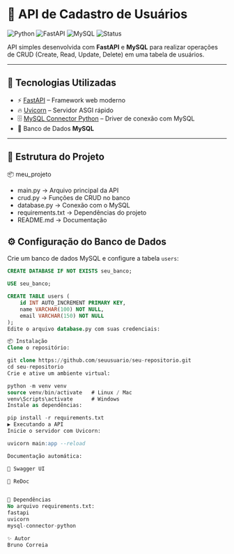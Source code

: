 # 📝 API de Cadastro de Usuários

![Python](https://img.shields.io/badge/Python-3.11+-blue.svg)
![FastAPI](https://img.shields.io/badge/FastAPI-0.115+-brightgreen.svg)
![MySQL](https://img.shields.io/badge/MySQL-8.0+-yellow.svg)
![Status](https://img.shields.io/badge/status-em%20desenvolvimento-orange)

API simples desenvolvida com **FastAPI** e **MySQL** para realizar operações de CRUD (Create, Read, Update, Delete) em uma tabela de usuários.  

---

## 🚀 Tecnologias Utilizadas
- ⚡ [FastAPI](https://fastapi.tiangolo.com/) – Framework web moderno
- 🔥 [Uvicorn](https://www.uvicorn.org/) – Servidor ASGI rápido
- 🗄️ [MySQL Connector Python](https://dev.mysql.com/doc/connector-python/en/) – Driver de conexão com MySQL
- 🐬 Banco de Dados **MySQL**

---

## 📂 Estrutura do Projeto
📦 meu_projeto
- main.py → Arquivo principal da API
- crud.py → Funções de CRUD no banco
- database.py → Conexão com o MySQL
- requirements.txt → Dependências do projeto
- README.md → Documentação

 

## ⚙️ Configuração do Banco de Dados

Crie um banco de dados MySQL e configure a tabela `users`:

```sql
CREATE DATABASE IF NOT EXISTS seu_banco;

USE seu_banco;

CREATE TABLE users (
    id INT AUTO_INCREMENT PRIMARY KEY,
    name VARCHAR(100) NOT NULL,
    email VARCHAR(150) NOT NULL
);
Edite o arquivo database.py com suas credenciais:

📦 Instalação
Clone o repositório:

git clone https://github.com/seuusuario/seu-repositorio.git
cd seu-repositorio
Crie e ative um ambiente virtual:

python -m venv venv
source venv/bin/activate   # Linux / Mac
venv\Scripts\activate      # Windows
Instale as dependências:

pip install -r requirements.txt
▶️ Executando a API
Inicie o servidor com Uvicorn:

uvicorn main:app --reload

Documentação automática:

📘 Swagger UI

📕 ReDoc


📌 Dependências
No arquivo requirements.txt:
fastapi
uvicorn
mysql-connector-python

✨ Autor
Bruno Correia



